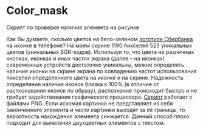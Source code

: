 # Color_mask
Скрипт по проверке наличия элемента на рисунке

Как Вы думаете, сколько цветов на бело-зеленом [логотипе Сбербанка](https://github.com/MaximAleksandrovich/Color_mask/blob/main/part2.png) на иконке в телефоне? На моем скрине 1190 пикселей 525 уникальных цветов (уникальных BGR-кодов). Используя то, что цвета на различных кнопках, иконках и иных частях экрана (далее – на иконках) современных устройств достаточно уникальны, можно определять наличие иконки на скрине экрана по совпадению частот использования пикселей определенного цвета на иконке и на скрине. Надежность определения наличия иконок близка к 100% (в отличие от распознавания иконок по образу), распознание происходит быстро и не требует задействования графического процессора.
[Скрипт](https://github.com/MaximAleksandrovich/Color_mask/blob/main/Mask.py) работает с файлами PNG.
Если искомая картинка не представляет из себя законченного элемента и части картинки выходят за её границы, то вероятность нахождения элемента снижается.
Данный способ плохо подходит для выявления двухцветных элементов с текстом.

